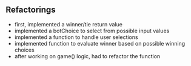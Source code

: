 ## Refactorings
- first, implemented a winner/tie return value
- implemented a botChoice to select from possible input values
- implemented a function to handle user selections
- implemented function to evaluate winner based on possible winning choices
- after working on game() logic, had to refactor the function